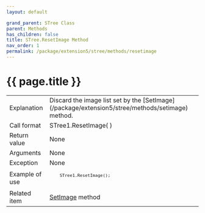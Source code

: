 ```yaml
---
layout: default

grand_parent: STree Class
parent: Methods
has_children: false
title: STree.ResetImage Method
nav_order: 1
permalink: /package/extension5/stree/methods/resetimage
---
```

# {{ page.title }}

<table>
  <tr>
    <td>Explanation</td>
    <td colspan="2">Discard the image list set by the [SetImage](/package/extension5/stree/methods/setimage) method.</td>
  </tr>
  <tr>
    <td>Call format</td>
    <td colspan="2">STree1.ResetImage( )</td>
  </tr>
  <tr>
    <td>Return value</td>
    <td colspan="2">None</td>
  </tr>  
  <tr>
    <td>Arguments</td>
    <td colspan="2">None</td>
  </tr>
  <tr>
    <td>Exception</td>
    <td colspan="2">None</td>
  </tr>
  <tr>
    <td>Example of use</td>
    <td colspan="2"><code><pre>
    STree1.ResetImage();
    </pre></code></td>
  </tr>
  <tr>
    <td>Related item</td>
    <td colspan="2"><a href="/package/extension5/stree/methods/setimage">SetImage</a> method</td>
  </tr>
</table>
